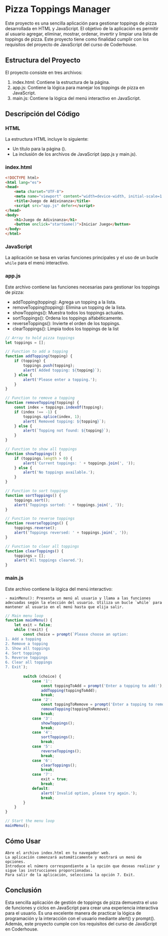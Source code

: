 # Pizza Toppings Manager

Este proyecto es una sencilla aplicación para gestionar toppings de pizza desarrollada en HTML y JavaScript. El objetivo de la aplicación es permitir al usuario agregar, eliminar, mostrar, ordenar, invertir y limpiar una lista de toppings de pizza. Este proyecto tiene como finalidad cumplir con los requisitos del proyecto de JavaScript del curso de Coderhouse.

## Estructura del Proyecto

El proyecto consiste en tres archivos:

1. index.html: Contiene la estructura de la página.
2. app.js: Contiene la lógica para manejar los toppings de pizza en JavaScript.
3. main.js: Contiene la lógica del menú interactivo en JavaScript.

## Descripción del Código

### HTML

La estructura HTML incluye lo siguiente:

- Un título para la página (<title>Pizza Toppings Manager</title>).
- La inclusión de los archivos de JavaScript (app.js y main.js).

### index.html

```html
<!DOCTYPE html>
<html lang="es">
<head>
    <meta charset="UTF-8">
    <meta name="viewport" content="width=device-width, initial-scale=1.0">
    <title>Juego de Adivinanza</title>
    <script src="app.js" defer></script>
</head>
<body>
    <h1>Juego de Adivinanza</h1>
    <button onclick="startGame()">Iniciar Juego</button>
</body>
</html>
```
### JavaScript

La aplicación se basa en varias funciones principales y el uso de un bucle `while` para el menú interactivo.

### app.js
Este archivo contiene las funciones necesarias para gestionar los toppings de pizza:

- addTopping(topping): Agrega un topping a la lista.
- removeTopping(topping): Elimina un topping de la lista.
- showToppings(): Muestra todos los toppings actuales.
- sortToppings(): Ordena los toppings alfabéticamente.
- reverseToppings(): Invierte el orden de los toppings.
- clearToppings(): Limpia todos los toppings de la list

```javascript
// Array to hold pizza toppings
let toppings = [];

// Function to add a topping
function addTopping(topping) {
    if (topping) {
        toppings.push(topping);
        alert(`Added topping: ${topping}`);
    } else {
        alert('Please enter a topping.');
    }
}

// Function to remove a topping
function removeTopping(topping) {
    const index = toppings.indexOf(topping);
    if (index !== -1) {
        toppings.splice(index, 1);
        alert(`Removed topping: ${topping}`);
    } else {
        alert(`Topping not found: ${topping}`);
    }
}

// Function to show all toppings
function showToppings() {
    if (toppings.length > 0) {
        alert('Current toppings: ' + toppings.join(', '));
    } else {
        alert('No toppings available.');
    }
}

// Function to sort toppings
function sortToppings() {
    toppings.sort();
    alert('Toppings sorted: ' + toppings.join(', '));
}

// Function to reverse toppings
function reverseToppings() {
    toppings.reverse();
    alert('Toppings reversed: ' + toppings.join(', '));
}

// Function to clear all toppings
function clearToppings() {
    toppings = [];
    alert('All toppings cleared.');
}
```

### main.js

Este archivo contiene la lógica del menú interactivo:

    - mainMenu(): Presenta un menú al usuario y llama a las funciones adecuadas según la elección del usuario. Utiliza un bucle `while` para mantener al usuario en el menú hasta que elija salir.
```javascript
// Main menu loop
function mainMenu() {
    let exit = false;
    while (!exit) {
        const choice = prompt(`Please choose an option:
1. Add a topping
2. Remove a topping
3. Show all toppings
4. Sort toppings
5. Reverse toppings
6. Clear all toppings
7. Exit`);
        
        switch (choice) {
            case '1':
                const toppingToAdd = prompt('Enter a topping to add:');
                addTopping(toppingToAdd);
                break;
            case '2':
                const toppingToRemove = prompt('Enter a topping to remove:');
                removeTopping(toppingToRemove);
                break;
            case '3':
                showToppings();
                break;
            case '4':
                sortToppings();
                break;
            case '5':
                reverseToppings();
                break;
            case '6':
                clearToppings();
                break;
            case '7':
                exit = true;
                break;
            default:
                alert('Invalid option, please try again.');
                break;
        }
    }
}

// Start the menu loop
mainMenu();
```

## Cómo Usar

    Abre el archivo index.html en tu navegador web.
    La aplicación comenzará automáticamente y mostrará un menú de opciones.
    Introduce el número correspondiente a la opción que deseas realizar y sigue las instrucciones proporcionadas.
    Para salir de la aplicación, selecciona la opción 7. Exit.

## Conclusión

Esta sencilla aplicación de gestión de toppings de pizza demuestra el uso de funciones y ciclos en JavaScript para crear una experiencia interactiva para el usuario. Es una excelente manera de practicar la lógica de programación y la interacción con el usuario mediante alert() y prompt(). Además, este proyecto cumple con los requisitos del curso de JavaScript en Coderhouse.